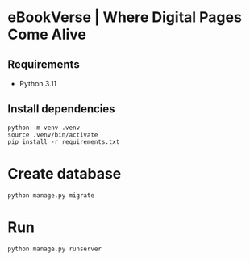 # eBookVerse | Where Digital Pages Come Alive

## Requirements
- Python 3.11

## Install dependencies

```
python -m venv .venv
source .venv/bin/activate
pip install -r requirements.txt
```

# Create database

```
python manage.py migrate
```

# Run

```
python manage.py runserver
```
